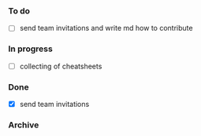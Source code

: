 ### To do
- [ ] send team invitations and write md how to contribute

### In progress
- [ ] collecting of cheatsheets

### Done
- [x] send team invitations

### Archive
